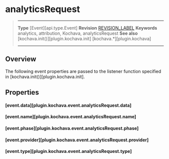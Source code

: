 # analyticsRequest

> --------------------- ------------------------------------------------------------------------------------------
> __Type__              [Event][api.type.Event]
> __Revision__          [REVISION_LABEL](REVISION_URL)
> __Keywords__          analytics, attribution, Kochava, analyticsRequest
> __See also__			[kochava.init()][plugin.kochava.init]
>						[kochava.*][plugin.kochava]
> --------------------- ------------------------------------------------------------------------------------------

## Overview

The following event properties are passed to the listener function specified in [kochava.init()][plugin.kochava.init].


## Properties

#### [event.data][plugin.kochava.event.analyticsRequest.data]

#### [event.name][plugin.kochava.event.analyticsRequest.name]

#### [event.phase][plugin.kochava.event.analyticsRequest.phase]

#### [event.provider][plugin.kochava.event.analyticsRequest.provider]

#### [event.type][plugin.kochava.event.analyticsRequest.type]
